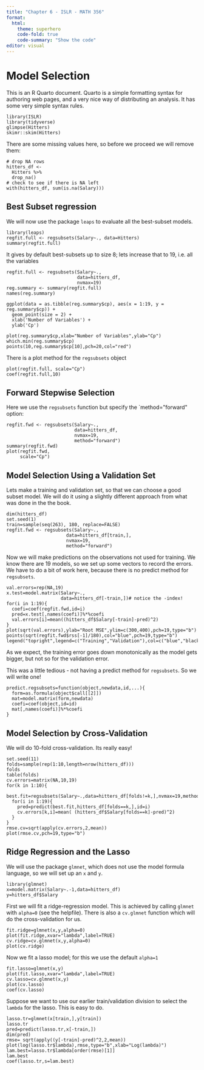 ```yaml
---
title: "Chapter 6 - ISLR - MATH 356"
format: 
  html:
    theme: superhero
    code-fold: true
    code-summary: "Show the code"
editor: visual
---
```


# Model Selection

This is an R Quarto document. Quarto is a simple formatting syntax for authoring web pages, and a very nice way of distributing an analysis. It has some very simple syntax rules.

```{r}
library(ISLR)
library(tidyverse)
glimpse(Hitters)
skimr::skim(Hitters)
```

There are some missing values here, so before we proceed we will remove them:

```{r}
# drop NA rows
hitters_df <- 
  Hitters %>% 
  drop_na()
# check to see if there is NA left
with(hitters_df, sum(is.na(Salary)))
```

## Best Subset regression

We will now use the package `leaps` to evaluate all the best-subset models.

```{r}
library(leaps)
regfit.full <- regsubsets(Salary~., data=Hitters)
summary(regfit.full)
```

It gives by default best-subsets up to size 8; lets increase that to 19, i.e. all the variables

```{r}
regfit.full <- regsubsets(Salary~.,
                          data=hitters_df, 
                          nvmax=19)
reg.summary <- summary(regfit.full)
names(reg.summary)

ggplot(data = as.tibble(reg.summary$cp), aes(x = 1:19, y = reg.summary$cp)) +
  geom_point(size = 2) +
  xlab('Number of Variables') +
  ylab('Cp')

plot(reg.summary$cp,xlab="Number of Variables",ylab="Cp")
which.min(reg.summary$cp)
points(10,reg.summary$cp[10],pch=20,col="red")
```

There is a plot method for the `regsubsets` object

```{r}
plot(regfit.full, scale="Cp")
coef(regfit.full,10)
```

## Forward Stepwise Selection

Here we use the `regsubsets` function but specify the \`method="forward" option:

```{r}
regfit.fwd <- regsubsets(Salary~., 
                         data=hitters_df,
                         nvmax=19,
                         method="forward")
summary(regfit.fwd)
plot(regfit.fwd,
     scale="Cp")
```

## Model Selection Using a Validation Set

Lets make a training and validation set, so that we can choose a good subset model. We will do it using a slightly different approach from what was done in the the book.

```{r}
dim(hitters_df)
set.seed(1)
train=sample(seq(263), 180, replace=FALSE)
regfit.fwd <- regsubsets(Salary~.,
                      data=hitters_df[train,],
                      nvmax=19,
                      method="forward")
```

Now we will make predictions on the observations not used for training. We know there are 19 models, so we set up some vectors to record the errors. We have to do a bit of work here, because there is no predict method for `regsubsets`.

```{r}
val.errors=rep(NA,19)
x.test=model.matrix(Salary~.,
                    data=hitters_df[-train,])# notice the -index!
for(i in 1:19){
  coefi=coef(regfit.fwd,id=i)
  pred=x.test[,names(coefi)]%*%coefi
  val.errors[i]=mean((hitters_df$Salary[-train]-pred)^2)
}
plot(sqrt(val.errors),ylab="Root MSE",ylim=c(300,400),pch=19,type="b")
points(sqrt(regfit.fwd$rss[-1]/180),col="blue",pch=19,type="b")
legend("topright",legend=c("Training","Validation"),col=c("blue","black"),pch=19)
```

As we expect, the training error goes down monotonically as the model gets bigger, but not so for the validation error.

This was a little tedious - not having a predict method for `regsubsets`. So we will write one!

```{r}
predict.regsubsets=function(object,newdata,id,...){
  form=as.formula(object$call[[2]])
  mat=model.matrix(form,newdata)
  coefi=coef(object,id=id)
  mat[,names(coefi)]%*%coefi
}
```

## Model Selection by Cross-Validation

We will do 10-fold cross-validation. Its really easy!

```{r}
set.seed(11)
folds=sample(rep(1:10,length=nrow(hitters_df)))
folds
table(folds)
cv.errors=matrix(NA,10,19)
for(k in 1:10){
  best.fit=regsubsets(Salary~.,data=hitters_df[folds!=k,],nvmax=19,method="forward")
  for(i in 1:19){
    pred=predict(best.fit,hitters_df[folds==k,],id=i)
    cv.errors[k,i]=mean( (hitters_df$Salary[folds==k]-pred)^2)
  }
}
rmse.cv=sqrt(apply(cv.errors,2,mean))
plot(rmse.cv,pch=19,type="b")
```

## Ridge Regression and the Lasso

We will use the package `glmnet`, which does not use the model formula language, so we will set up an `x` and `y`.

```{r}
library(glmnet)
x=model.matrix(Salary~.-1,data=hitters_df) 
y=hitters_df$Salary
```

First we will fit a ridge-regression model. This is achieved by calling `glmnet` with `alpha=0` (see the helpfile). There is also a `cv.glmnet` function which will do the cross-validation for us.

```{r}
fit.ridge=glmnet(x,y,alpha=0)
plot(fit.ridge,xvar="lambda",label=TRUE)
cv.ridge=cv.glmnet(x,y,alpha=0)
plot(cv.ridge)
```

Now we fit a lasso model; for this we use the default `alpha=1`

```{r}
fit.lasso=glmnet(x,y)
plot(fit.lasso,xvar="lambda",label=TRUE)
cv.lasso=cv.glmnet(x,y)
plot(cv.lasso)
coef(cv.lasso)
```

Suppose we want to use our earlier train/validation division to select the `lambda` for the lasso. This is easy to do.

```{r}
lasso.tr=glmnet(x[train,],y[train])
lasso.tr
pred=predict(lasso.tr,x[-train,])
dim(pred)
rmse= sqrt(apply((y[-train]-pred)^2,2,mean))
plot(log(lasso.tr$lambda),rmse,type="b",xlab="Log(lambda)")
lam.best=lasso.tr$lambda[order(rmse)[1]]
lam.best
coef(lasso.tr,s=lam.best)
```
